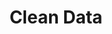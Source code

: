---
title: "Clean Data"

categories: ['']

tags: ['Clean', 'Data']

arabic: ['البيانات النظيفة']

publishers: ['معجم مصطلحات التعلم الآلي والتعلم العميق وعلم البيانات']

types: "word"

slug: ""
---